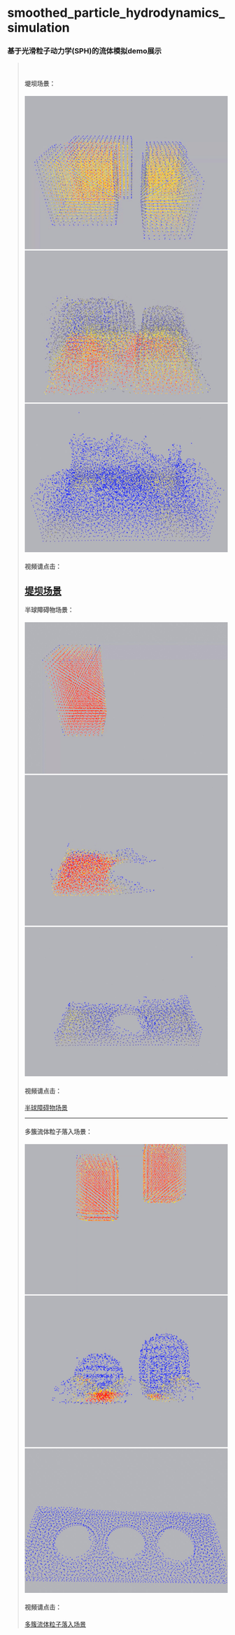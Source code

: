 # smoothed_particle_hydrodynamics_simulation

### 基于光滑粒子动力学(SPH)的流体模拟demo展示
>  
> #### 堤坝场景：
> ![image](https://github.com/MonkeyKingY/smoothed_particle_hydrodynamics_simulation/raw/master/Picture/1.jpg) 
> ![image](https://github.com/MonkeyKingY/smoothed_particle_hydrodynamics_simulation/raw/master/Picture/2.jpg)
> ![image](https://github.com/MonkeyKingY/smoothed_particle_hydrodynamics_simulation/raw/master/Picture/3.jpg)
>
> #### 视频请点击：
> [堤坝场景](http://player.youku.com/player.php/sid/XMjUzNDI3MzI3Ng==/v.swf)
>  
>----------------------------------- 
> #### 半球障碍物场景：
> ![image](https://github.com/MonkeyKingY/smoothed_particle_hydrodynamics_simulation/raw/master/Picture/4.jpg) 
> ![image](https://github.com/MonkeyKingY/smoothed_particle_hydrodynamics_simulation/raw/master/Picture/5.jpg)
> ![image](https://github.com/MonkeyKingY/smoothed_particle_hydrodynamics_simulation/raw/master/Picture/6.jpg)
>
> #### 视频请点击：
> [半球障碍物场景](http://player.youku.com/player.php/sid/XMjUzNDI3ODAxNg==/v.swf) 
>
>----------------------------------- 
> #### 多簇流体粒子落入场景：
> ![image](https://github.com/MonkeyKingY/smoothed_particle_hydrodynamics_simulation/raw/master/Picture/7.jpg) 
> ![image](https://github.com/MonkeyKingY/smoothed_particle_hydrodynamics_simulation/raw/master/Picture/8.jpg)
> ![image](https://github.com/MonkeyKingY/smoothed_particle_hydrodynamics_simulation/raw/master/Picture/9.jpg)
>
> #### 视频请点击：
> [多簇流体粒子落入场景](http://player.youku.com/player.php/sid/XMjUzNDI3OTM4NA==/v.swf)   


 


